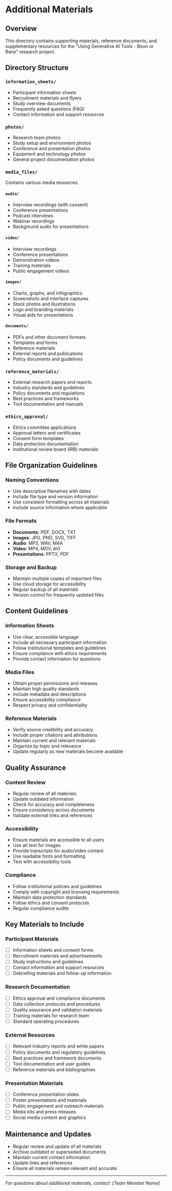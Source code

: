 # Additional Materials

## Overview
This directory contains supporting materials, reference documents, and supplementary resources for the "Using Generative AI Tools - Boon or Bane" research project.

## Directory Structure

### `information_sheets/`
- Participant information sheets
- Recruitment materials and flyers
- Study overview documents
- Frequently asked questions (FAQ)
- Contact information and support resources

### `photos/`
- Research team photos
- Study setup and environment photos
- Conference and presentation photos
- Equipment and technology photos
- General project documentation photos

### `media_files/`
Contains various media resources:

#### `audio/`
- Interview recordings (with consent)
- Conference presentations
- Podcast interviews
- Webinar recordings
- Background audio for presentations

#### `video/`
- Interview recordings
- Conference presentations
- Demonstration videos
- Training materials
- Public engagement videos

#### `images/`
- Charts, graphs, and infographics
- Screenshots and interface captures
- Stock photos and illustrations
- Logo and branding materials
- Visual aids for presentations

#### `documents/`
- PDFs and other document formats
- Templates and forms
- Reference materials
- External reports and publications
- Policy documents and guidelines

### `reference_materials/`
- External research papers and reports
- Industry standards and guidelines
- Policy documents and regulations
- Best practices and frameworks
- Tool documentation and manuals

### `ethics_approval/`
- Ethics committee applications
- Approval letters and certificates
- Consent form templates
- Data protection documentation
- Institutional review board (IRB) materials

## File Organization Guidelines

### Naming Conventions
- Use descriptive filenames with dates
- Include file type and version information
- Use consistent formatting across all materials
- Include source information where applicable

### File Formats
- **Documents**: PDF, DOCX, TXT
- **Images**: JPG, PNG, SVG, TIFF
- **Audio**: MP3, WAV, M4A
- **Video**: MP4, MOV, AVI
- **Presentations**: PPTX, PDF

### Storage and Backup
- Maintain multiple copies of important files
- Use cloud storage for accessibility
- Regular backup of all materials
- Version control for frequently updated files

## Content Guidelines

### Information Sheets
- Use clear, accessible language
- Include all necessary participant information
- Follow institutional templates and guidelines
- Ensure compliance with ethics requirements
- Provide contact information for questions

### Media Files
- Obtain proper permissions and releases
- Maintain high quality standards
- Include metadata and descriptions
- Ensure accessibility compliance
- Respect privacy and confidentiality

### Reference Materials
- Verify source credibility and accuracy
- Include proper citations and attributions
- Maintain current and relevant materials
- Organize by topic and relevance
- Update regularly as new materials become available

## Quality Assurance

### Content Review
- Regular review of all materials
- Update outdated information
- Check for accuracy and completeness
- Ensure consistency across documents
- Validate external links and references

### Accessibility
- Ensure materials are accessible to all users
- Use alt text for images
- Provide transcripts for audio/video content
- Use readable fonts and formatting
- Test with accessibility tools

### Compliance
- Follow institutional policies and guidelines
- Comply with copyright and licensing requirements
- Maintain data protection standards
- Follow ethics and consent protocols
- Regular compliance audits

## Key Materials to Include

### Participant Materials
- [ ] Information sheets and consent forms
- [ ] Recruitment materials and advertisements
- [ ] Study instructions and guidelines
- [ ] Contact information and support resources
- [ ] Debriefing materials and follow-up information

### Research Documentation
- [ ] Ethics approval and compliance documents
- [ ] Data collection protocols and procedures
- [ ] Quality assurance and validation materials
- [ ] Training materials for research team
- [ ] Standard operating procedures

### External Resources
- [ ] Relevant industry reports and white papers
- [ ] Policy documents and regulatory guidelines
- [ ] Best practices and framework documents
- [ ] Tool documentation and user guides
- [ ] Reference materials and bibliographies

### Presentation Materials
- [ ] Conference presentation slides
- [ ] Poster presentations and materials
- [ ] Public engagement and outreach materials
- [ ] Media kits and press releases
- [ ] Social media content and graphics

## Maintenance and Updates
- Regular review and update of all materials
- Archive outdated or superseded documents
- Maintain current contact information
- Update links and references
- Ensure all materials remain relevant and accurate

---
*For questions about additional materials, contact: [Team Member Name]*
